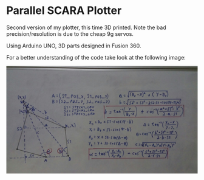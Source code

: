 # Parallel SCARA Plotter

Second version of my plotter, this time 3D printed. Note the bad precision/resolution is due to the cheap 9g servos.

Using Arduino UNO, 3D parts designed in Fusion 360.


For a better understanding of the code take look at the following image:

![](https://github.com/andres-zibula/project-images/blob/master/parallel_scara_stylus/parallel_scara_stylus.jpeg)